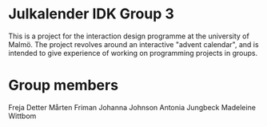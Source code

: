 # Julkalender IDK Group 3

This is a project for the interaction design programme at the university of Malmö. The project revolves around an interactive "advent calendar", and is intended to give experience of working on programming projects in groups.

# Group members
Freja Detter
Mårten Friman
Johanna Johnson
Antonia Jungbeck
Madeleine Wittbom
